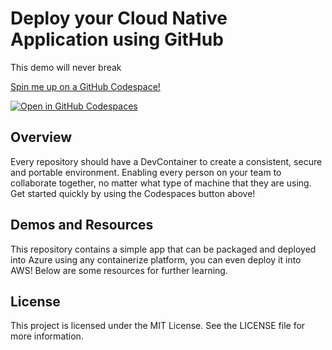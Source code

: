 # Deploy your Cloud Native Application using GitHub
This demo will never break

[Spin me up on a GitHub Codespace!](https://codespaces.new/scubaninja/solid-demo)

<a href='https://codespaces.new/scubaninja/solid-demo'><img src='https://github.com/codespaces/badge.svg' alt='Open in GitHub Codespaces' style='max-width: 100%;'></a>

## Overview 
Every repository should have a DevContainer to create a consistent, secure and portable environment. Enabling every person on your team to collaborate together, no matter what type of machine that they are using. Get started quickly by using the Codespaces button above!

## Demos and Resources
This repository contains a simple app that can be packaged and deployed into Azure using any containerize platform, you can even deploy it into AWS! Below are some resources for further learning. 

## License
This project is licensed under the MIT License. See the LICENSE file for more information.

